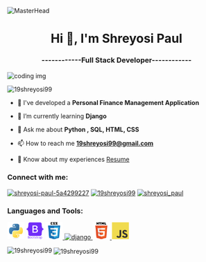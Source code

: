 ![MasterHead](https://miro.medium.com/v2/resize:fit:679/1*yw0TnheAGN-LPneDaTlaxw.gif)
<h1 align="center">Hi 👋, I'm Shreyosi Paul</h1>
<h3 align="center">------------Full Stack Developer------------</h3>
<img align='center' alt='coding img' width='50%' src='https://i.pinimg.com/originals/e8/f4/53/e8f453469a3ec97ecd354df465d73913.gif'>

<p align="left"> <img src="https://komarev.com/ghpvc/?username=akankshajoshi481&label=Profile%20views&color=0e75b6&style=fla" alt="19shreyosi99" /> </p>

- 🔭 I've developed a **Personal Finance Management Application**

- 🌱 I’m currently learning **Django**

- 💬 Ask me about **Python , SQL, HTML, CSS**

- 📫 How to reach me **19shreyosi99@gmail.com**
- 📄 Know about my experiences [Resume](https://drive.google.com/file/d/1iBs8IwMhNvqOA0CmFBRFKYj8KuLp8uzd/view)

<h3 align="left">Connect with me:</h3>
<p align="left">
<a href="linkedin.com/in/shreyosi-paul-5a4299227" target="blank"><img align="center" src="https://raw.githubusercontent.com/rahuldkjain/github-profile-readme-generator/master/src/images/icons/Social/linked-in-alt.svg" alt="shreyosi-paul-5a4299227" height="30" width="40" /></a>
<a href="https://www.hackerrank.com/profile/19shreyosi99" target="blank"><img align="center" src="https://raw.githubusercontent.com/rahuldkjain/github-profile-readme-generator/master/src/images/icons/Social/hackerrank.svg" alt="19shreyosi99" height="30" width="40" /></a>
<a href="https://leetcode.com/u/shreyosi_paul" target="blank"><img align="center" src="https://raw.githubusercontent.com/rahuldkjain/github-profile-readme-generator/master/src/images/icons/Social/leet-code.svg" alt="shreyosi_paul" height="30" width="40" /></a>
</p>

<h3 align="left">Languages and Tools:</h3>
<p align="left"> <a href="https://getbootstrap.com" target="_blank" rel="noreferrer">  <img src="https://raw.githubusercontent.com/devicons/devicon/master/icons/python/python-original.svg" alt="python" width="40" height="40"/></a> <img src="https://raw.githubusercontent.com/devicons/devicon/master/icons/bootstrap/bootstrap-plain-wordmark.svg" alt="bootstrap" width="40" height="40"/> </a> <a href="https://www.w3schools.com/css/" target="_blank" rel="noreferrer"> <img src="https://raw.githubusercontent.com/devicons/devicon/master/icons/css3/css3-original-wordmark.svg" alt="css3" width="40" height="40"/> </a> <a href="https://www.djangoproject.com/" target="_blank" rel="noreferrer"> <img src="https://cdn.worldvectorlogo.com/logos/django.svg" alt="django" width="40" height="40"/> </a> <a href="https://www.w3.org/html/" target="_blank" rel="noreferrer"> <img src="https://raw.githubusercontent.com/devicons/devicon/master/icons/html5/html5-original-wordmark.svg" alt="html5" width="40" height="40"/> </a> <a href="https://developer.mozilla.org/en-US/docs/Web/JavaScript" target="_blank" rel="noreferrer"> <img src="https://raw.githubusercontent.com/devicons/devicon/master/icons/javascript/javascript-original.svg" alt="javascript" width="40" height="40"/> </a> <a href="https://www.python.org" target="_blank" rel="noreferrer"> </a> </p>

<p><img align="left" src="https://github-readme-stats.vercel.app/api/top-langs?username=19shreyosi99&show_icons=true&locale=en&layout=compact" alt="19shreyosi99" /></p>

<p>&nbsp;<img align="center" src="https://github-readme-stats.vercel.app/api?username=19shreyosi99&show_icons=true&locale=en" alt="19shreyosi99" /></p>


